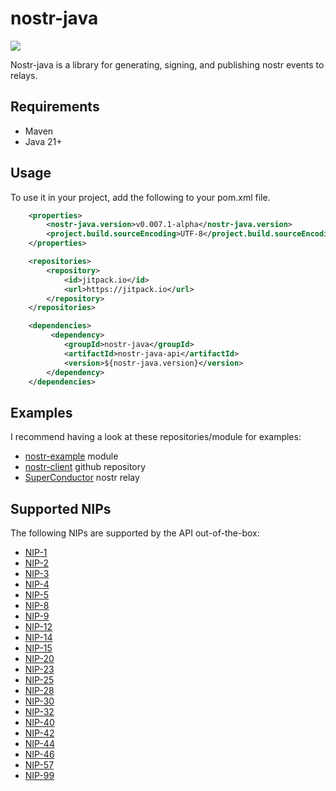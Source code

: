 # nostr-java
[![](https://jitpack.io/v/xyz.tcheeric/nostr-java.svg)](https://jitpack.io/#xyz.tcheeric/nostr-java)

Nostr-java is a library for generating, signing, and publishing nostr events to relays.

## Requirements
- Maven
- Java 21+

## Usage
To use it in your project, add the following to your pom.xml file.

```xml
    <properties>
        <nostr-java.version>v0.007.1-alpha</nostr-java.version>
        <project.build.sourceEncoding>UTF-8</project.build.sourceEncoding>
    </properties>
```

```xml
    <repositories>
        <repository>
            <id>jitpack.io</id>
            <url>https://jitpack.io</url>
        </repository>
    </repositories>
```

```xml
    <dependencies>
         <dependency>
            <groupId>nostr-java</groupId>
            <artifactId>nostr-java-api</artifactId>
            <version>${nostr-java.version}</version>
        </dependency>
    </dependencies>
```

## Examples
I recommend having a look at these repositories/module for examples:
  - [nostr-example](https://github.com/tcheeric/nostr-java/tree/main/nostr-java-examples) module
  - [nostr-client](https://github.com/tcheeric/nostr-client) github repository
  - [SuperConductor](https://github.com/avlo/superconductor) nostr relay


## Supported NIPs
The following NIPs are supported by the API out-of-the-box:
- [NIP-1](https://github.com/nostr-protocol/nips/blob/master/01.md)
- [NIP-2](https://github.com/nostr-protocol/nips/blob/master/02.md)
- [NIP-3](https://github.com/nostr-protocol/nips/blob/master/03.md)
- [NIP-4](https://github.com/nostr-protocol/nips/blob/master/04.md)
- [NIP-5](https://github.com/nostr-protocol/nips/blob/master/05.md)
- [NIP-8](https://github.com/nostr-protocol/nips/blob/master/08.md)
- [NIP-9](https://github.com/nostr-protocol/nips/blob/master/09.md)
- [NIP-12](https://github.com/nostr-protocol/nips/blob/master/12.md)
- [NIP-14](https://github.com/nostr-protocol/nips/blob/master/14.md)
- [NIP-15](https://github.com/nostr-protocol/nips/blob/master/15.md)
- [NIP-20](https://github.com/nostr-protocol/nips/blob/master/20.md)
- [NIP-23](https://github.com/nostr-protocol/nips/blob/master/23.md)
- [NIP-25](https://github.com/nostr-protocol/nips/blob/master/25.md)
- [NIP-28](https://github.com/nostr-protocol/nips/blob/master/28.md)
- [NIP-30](https://github.com/nostr-protocol/nips/blob/master/30.md)
- [NIP-32](https://github.com/nostr-protocol/nips/blob/master/32.md)
- [NIP-40](https://github.com/nostr-protocol/nips/blob/master/40.md)
- [NIP-42](https://github.com/nostr-protocol/nips/blob/master/42.md)
- [NIP-44](https://github.com/nostr-protocol/nips/blob/master/44.md)
- [NIP-46](https://github.com/nostr-protocol/nips/blob/master/46.md)
- [NIP-57](https://github.com/nostr-protocol/nips/blob/master/57.md)
- [NIP-99](https://github.com/nostr-protocol/nips/blob/master/99.md)